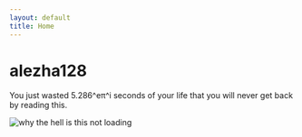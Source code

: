 ```yaml
---
layout: default
title: Home
---
```


# alezha128

You just wasted 5.286^eπ^i seconds of your life that you will never get back by reading this.

<img src="https://miro.medium.com/v2/resize:fit:1400/format:webp/1*QkfvLe_Ij3hZKfDf2YC-7Q.png" alt="why the hell is this not loading"/>


